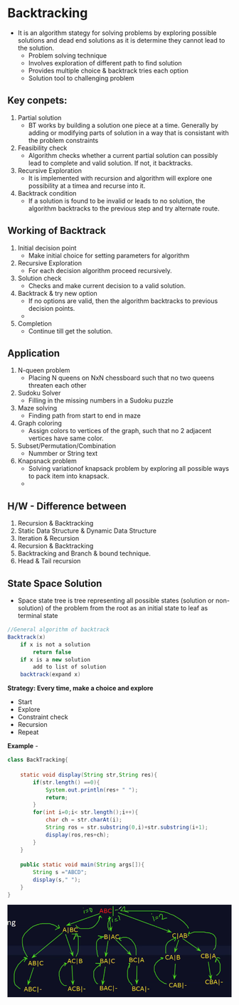 # Backtracking 
- It is an algorithm stategy for solving problems by exploring possible solutions and dead end solutions as it is determine they cannot lead to the solution.
	- Problem solving technique
	- Involves exploration of different path to find solution
	- Provides multiple choice & backtrack tries each option
	- Solution tool to challenging problem
	
## Key conpets:
1. Partial solution
	- BT works by building a solution one piece at a time. Generally by adding or modifying parts of solution in a way that is consistant with the problem constraints
2. Feasibility check
	- Algorithm checks whether a current partial solution can possibly lead to complete and valid solution. If not, it backtracks.
3. Recursive Exploration
	- It is implemented with recursion and algorithm will explore one possibility at a timea and recurse into it.
4. Backtrack condition
	- If a solution is found to be invalid or leads to no solution, the algorithm backtracks to the previous step and try alternate route.
	
## Working of Backtrack
1. Initial decision point
	- Make initial choice for setting parameters for algorithm
2. Recursive Exploration
	- For each decision algorithm proceed recursively.
3. Solution check
	- Checks and make current decision to a valid solution.
4. Backtrack & try new option
	- If no options are valid, then the algorithm backtracks to previous decision points.
	- 
5. Completion
	- Continue till get the solution.
	
## Application
1. N-queen problem
	- Placing N queens on NxN chessboard such that no two queens threaten each other
2. Sudoku Solver
	- Filling in the missing numbers in a Sudoku puzzle
3. Maze solving
	- Finding path from start to end in maze
4. Graph coloring
	- Assign colors to vertices of the graph, such that no 2 adjacent vertices have same color.
5. Subset/Permutation/Combination
	- Nummber or String text
6. Knapsnack problem
	- Solving variationof knapsack problem by exploring all possible ways to pack item into knapsack.
	-
## H/W - Difference between
1. Recursion & Backtracking
2. Static Data Structure & Dynamic Data Structure
3. Iteration & Recursion
4. Recursion & Backtracking
5. Backtracking and Branch & bound technique.
6. Head & Tail recursion

## State Space Solution 
- Space state tree is tree representing all possible states (solution or non-solution) of the problem from the root as an initial state to leaf as terminal state
```java
//General algorithm of backtrack
Backtrack(x)
	if x is not a solution
		return false
	if x is a new solution
		add to list of solution
	backtrack(expand x)
```	
**Strategy: Every time, make a choice and explore**
- Start
- Explore
- Constraint check
- Recursion
- Repeat
	
**Example** -	
```java
class BackTracking{
	
	static void	display(String str,String res){
		if(str.length() ==0){
			System.out.println(res+ " ");
			return;
		}
		for(int i=0;i< str.length();i++){
			char ch = str.charAt(i);
			String ros = str.substring(0,i)+str.substring(i+1);
			display(ros,res+ch);
		}
	}

	public static void main(String args[]){
		String s ="ABCD";
		display(s," ");
	}
}
```
![Backtrack](/ADS/D2/Backtrack.png)